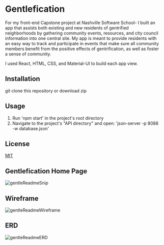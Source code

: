 # Gentlefication

For my front-end Capstone project at Nashville Software School- I built an app that assists both existing and new residents of gentrified neighborhoods by gathering community events, resources, and city council information into one central site. My app is meant to provide residents with an easy way to track and participate in events that make sure all community members benefit from the positive effects of gentrification, as well as foster a sense of community.

I used React, HTML, CSS, and Material-UI to build each app view.

## Installation
git clone this repository or download zip

## Usage
1. Run 'npm start' in the project's root directory  
2. Navigate to the project's "API directory" and open: 'json-server -p 8088 -w database.json'

## License
[MIT](https://choosealicense.com/licenses/mit/)

## Gentlefication Home Page
![gentleReadmeSnip](https://user-images.githubusercontent.com/62270575/118602154-54b86680-b780-11eb-9920-63c4250b4e22.PNG)

## Wireframe
![gentleReadmeWireframe](https://user-images.githubusercontent.com/62270575/118602293-787bac80-b780-11eb-8ebb-07c54e9260cc.PNG)

## ERD
![gentleReadmeERD](https://user-images.githubusercontent.com/62270575/118602086-394d5b80-b780-11eb-8909-1639a7a8bb30.PNG)

